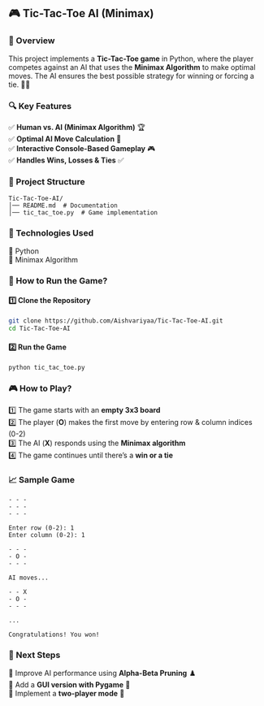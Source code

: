 ## 🎮 Tic-Tac-Toe AI (Minimax)  

### 📌 Overview  
This project implements a **Tic-Tac-Toe game** in Python, where the player competes against an AI that uses the **Minimax Algorithm** to make optimal moves. The AI ensures the best possible strategy for winning or forcing a tie. 🤖🎯  

### 🔍 Key Features  
✅ **Human vs. AI (Minimax Algorithm)** 🏆  
✅ **Optimal AI Move Calculation** 🧠  
✅ **Interactive Console-Based Gameplay** 🎮  
✅ **Handles Wins, Losses & Ties** ✅  

### 📂 Project Structure  
```
Tic-Tac-Toe-AI/
│── README.md  # Documentation  
│── tic_tac_toe.py  # Game implementation  
```  

### 🔧 Technologies Used  
🔹 Python  
🔹 Minimax Algorithm  

### 📜 How to Run the Game?  
#### 1️⃣ Clone the Repository  
```bash
git clone https://github.com/Aishvariyaa/Tic-Tac-Toe-AI.git
cd Tic-Tac-Toe-AI
```  

#### 2️⃣ Run the Game  
```bash
python tic_tac_toe.py
```  

### 🎮 How to Play?  
1️⃣ The game starts with an **empty 3x3 board**  
2️⃣ The player (**O**) makes the first move by entering row & column indices (0-2)  
3️⃣ The AI (**X**) responds using the **Minimax algorithm**  
4️⃣ The game continues until there’s a **win or a tie**  

### 📈 Sample Game  
```
- - -
- - -
- - -

Enter row (0-2): 1
Enter column (0-2): 1

- - -
- O -
- - -

AI moves...

- - X
- O -
- - -

...

Congratulations! You won!
```

### 📌 Next Steps  
🔹 Improve AI performance using **Alpha-Beta Pruning** ♟️  
🔹 Add a **GUI version with Pygame** 🎨  
🔹 Implement a **two-player mode** 🤝  
